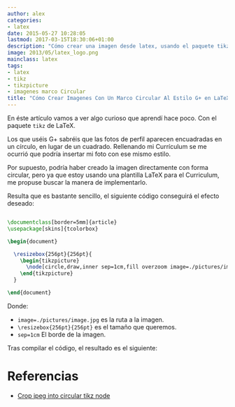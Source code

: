 ```yaml
---
author: alex
categories:
- latex
date: 2015-05-27 10:28:05
lastmod: 2017-03-15T18:30:06+01:00
description: "Cómo crear una imagen desde latex, usando el paquete tikz, para insertar  una foto en un marco circular, al estilo de la red social de Google, G+."
image: 2013/05/latex_logo.png
mainclass: latex
tags:
- latex
- tikz
- tikzpicture
- imagenes marco Circular
title: "Cómo Crear Imagenes Con Un Marco Circular Al Estilo G+ en LaTeX"
---
```


En éste artículo vamos a ver algo curioso que aprendí hace poco. Con el paquete `tikz` de LaTeX.

Los que uséis G+ sabréis que las fotos de perfil aparecen encuadradas en un círculo, en lugar de un cuadrado. Rellenando mi Currículum se me ocurrió que podría insertar mi foto con ese mismo estilo.

Por supuesto, podría haber creado la imagen directamente con forma circular, pero ya que estoy usando una plantilla LaTeX para el Curriculum, me propuse buscar la manera de implementarlo.

<!--more--><!--ad-->

Resulta que es bastante sencillo, el siguiente código conseguirá el efecto deseado:

```latex

\documentclass[border=5mm]{article}
\usepackage[skins]{tcolorbox}

\begin{document}

  \resizebox{256pt}{256pt}{
    \begin{tikzpicture}
      \node[circle,draw,inner sep=1cm,fill overzoom image=./pictures/image.jpg] (A) {};
    \end{tikzpicture}
  }

\end{document}

```

Donde:

* `image=./pictures/image.jpg` es la ruta a la imagen.
* `\resizebox{256pt}{256pt}` es el tamaño que queremos.
* `sep=1cm` El borde de la imagen.

Tras compilar el código, el resultado es el siguiente:

<figure>
    <amp-img sizes="(min-width: 558px) 558px, 100vw" on="tap:lightbox1" role="button" tabindex="0" layout="responsive" src="/img/Cómo-Crear-Imagenes-Con-Un-Marco-Circular-Al-Estilo-G+-en-LaTeX.jpg" title="Cómo Crear Imagenes Con Un Marco Circular Al Estilo G+ en LaTeX" alt="Cómo Crear Imagenes Con Un Marco Circular Al Estilo G+ en LaTeX" width="558px" height="559px" />
</figure>

# Referencias

- [Crop jpeg into circular tikz node](http://tex.stackexchange.com/questions/193555/crop-jpeg-into-circular-tikz-node "Crop jpeg into circular tikz node")
